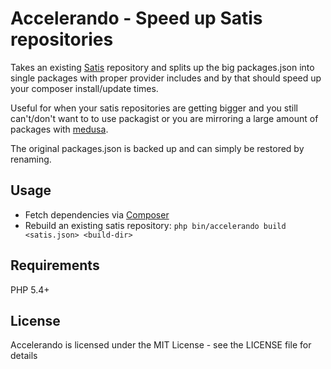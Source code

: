 Accelerando - Speed up Satis repositories
=========================================

Takes an existing [Satis](https://github.com/composer/satis) repository and splits up the big packages.json into single packages
with proper provider includes and by that should speed up your composer install/update times.

Useful for when your satis repositories are getting bigger and you still can't/don't want to to use packagist
or you are mirroring a large amount of packages with [medusa](https://github.com/khepin/medusa).

The original packages.json is backed up and can simply be restored by renaming.

Usage
-----

- Fetch dependencies via [Composer](https://getcomposer.org/download/)
- Rebuild an existing satis repository: `php bin/accelerando build <satis.json> <build-dir>`

Requirements
------------

PHP 5.4+

License
-------

Accelerando is licensed under the MIT License - see the LICENSE file for details
